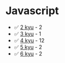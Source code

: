 # Javascript
* :white_check_mark: [2 kyu](/solutions/javascript/2%20kyu) - 2
* :white_check_mark: [3 kyu](/solutions/javascript/3%20kyu) - 1
* :white_check_mark: [4 kyu](/solutions/javascript/4%20kyu) - 12
* :white_check_mark: [5 kyu](/solutions/javascript/5%20kyu) - 2
* :white_check_mark: [6 kyu](/solutions/javascript/6%20kyu) - 2